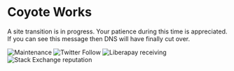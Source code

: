 Coyote Works
============

A site transition is in progress.  Your patience during this time is appreciated.  If you can see this message then DNS will have finally cut over.  


![Maintenance](https://img.shields.io/maintenance/yes/2021?style=for-the-badge)
![Twitter Follow](https://img.shields.io/twitter/follow/writer_smk?style=for-the-badge)
![Liberapay receiving](https://img.shields.io/liberapay/receives/smkellat?style=for-the-badge)
![Stack Exchange reputation](https://img.shields.io/stackexchange/stackoverflow/r/139532?style=for-the-badge)

